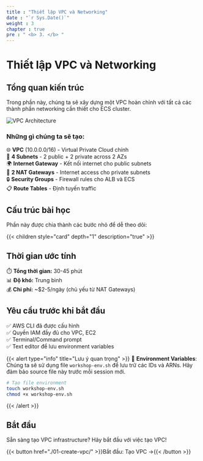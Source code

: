```yaml
---
title : "Thiết lập VPC và Networking"
date : "`r Sys.Date()`"
weight : 3
chapter : true
pre : " <b> 3. </b> "
---
```


# Thiết lập VPC và Networking

## Tổng quan kiến trúc

Trong phần này, chúng ta sẽ xây dựng một VPC hoàn chỉnh với tất cả các thành phần networking cần thiết cho ECS cluster.

![VPC Architecture](images/3-cluster-setup/vpc-architecture-overview.png)

### Những gì chúng ta sẽ tạo:

🌐 **VPC** (10.0.0.0/16) - Virtual Private Cloud chính  
🏢 **4 Subnets** - 2 public + 2 private across 2 AZs  
🌍 **Internet Gateway** - Kết nối internet cho public subnets  
🔄 **2 NAT Gateways** - Internet access cho private subnets  
🔒 **Security Groups** - Firewall rules cho ALB và ECS  
📋 **Route Tables** - Định tuyến traffic  

## Cấu trúc bài học

Phần này được chia thành các bước nhỏ để dễ theo dõi:

{{< children style="card" depth="1" description="true" >}}

## Thời gian ước tính

⏱️ **Tổng thời gian:** 30-45 phút  
📊 **Độ khó:** Trung bình  
💰 **Chi phí:** ~$2-5/ngày (chủ yếu từ NAT Gateways)  

## Yêu cầu trước khi bắt đầu

✅ AWS CLI đã được cấu hình  
✅ Quyền IAM đầy đủ cho VPC, EC2  
✅ Terminal/Command prompt  
✅ Text editor để lưu environment variables  

{{< alert type="info" title="Lưu ý quan trọng" >}}
🔧 **Environment Variables**: Chúng ta sẽ sử dụng file `workshop-env.sh` để lưu trữ các IDs và ARNs. Hãy đảm bảo source file này trước mỗi session mới.

```bash
# Tạo file environment
touch workshop-env.sh
chmod +x workshop-env.sh
```
{{< /alert >}}

## Bắt đầu

Sẵn sàng tạo VPC infrastructure? Hãy bắt đầu với việc tạo VPC!

{{< button href="./01-create-vpc/" >}}Bắt đầu: Tạo VPC →{{< /button >}}
